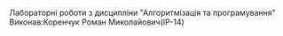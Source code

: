 Лабораторні роботи з дисципліни "Алгоритмізація та програмування" Виконав:Коренчук Роман Миколайович(ІР-14)
